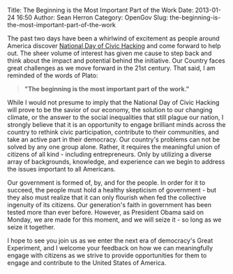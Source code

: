 Title: The Beginning is the Most Important Part of the Work
Date: 2013-01-24 16:50
Author: Sean Herron
Category: OpenGov
Slug: the-beginning-is-the-most-important-part-of-the-work

The past two days have been a whirlwind of excitement as people around
America discover [National Day of Civic Hacking][] and come forward to
help out. The sheer volume of interest has given me cause to step back
and think about the impact and potential behind the initiative. Our
Country faces great challenges as we move forward in the 21st century.
That said, I am reminded of the words of Plato:

> **"The beginning is the most important part of the work."**

While I would not presume to imply that the National Day of Civic
Hacking will prove to be the savior of our economy, the solution to our
changing climate, or the answer to the social inequalities that still
plague our nation, I strongly believe that it is an opportunity to
engage brilliant minds across the country to rethink civic
participation, contribute to their communities, and take an active part
in their democracy. Our country's problems can not be solved by any one
group alone. Rather, it requires the meaningful union of citizens of all
kind - including entrepreneurs. Only by utilizing a diverse array of
backgrounds, knowledge, and experience can we begin to address the
issues important to all Americans.

Our government is formed of, by, and for the people. In order for it to
succeed, the people must hold a healthy skepticism of government - but
they also must realize that it can only flourish when fed the collective
ingenuity of its citizens. Our generation's faith in government has been
tested more than ever before. However, as President Obama said on
Monday, we are made for this moment, and we will seize it - so long as
we seize it together.

I hope to see you join us as we enter the next era of democracy's Great
Experiment, and I welcome your feedback on how we can meaningfully
engage with citizens as we strive to provide opportunities for them to
engage and contribute to the United States of America.

  [National Day of Civic Hacking]: http://www.hackforchange.org
